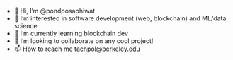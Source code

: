 - 👋 Hi, I’m @pondposaphiwat
- 👀 I’m interested in software development (web, blockchain) and ML/data science
- 🌱 I’m currently learning blockchain dev
- 💞️ I’m looking to collaborate on any cool project!
- 📫 How to reach me tachpol@berkeley.edu

<!---
pondposaphiwat/pondposaphiwat is a ✨ special ✨ repository because its `README.md` (this file) appears on your GitHub profile.
You can click the Preview link to take a look at your changes.
--->
